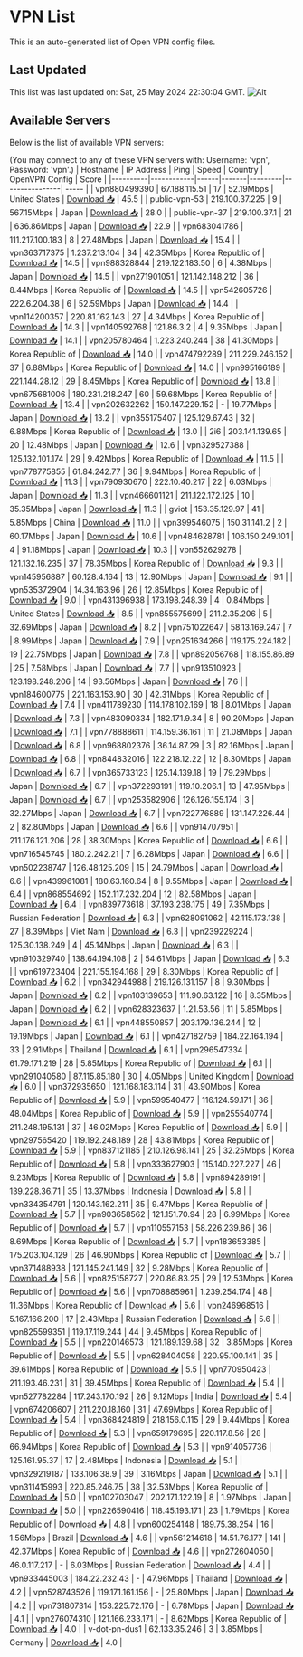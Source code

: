 # VPN List

This is an auto-generated list of Open VPN config files.

## Last Updated

This list was last updated on: Sat, 25 May 2024 22:30:04 GMT.
![Alt](https://repobeats.axiom.co/api/embed/186b98318ef1479477931607c1ad7d823f12451f.svg "Repobeats analytics image")

## Available Servers

Below is the list of available VPN servers:

(You may connect to any of these VPN servers with: Username: 'vpn', Password: 'vpn'.)
| Hostname | IP Address | Ping | Speed | Country | OpenVPN Config | Score |
|----------|------------|------|-------|---------|----------------| ----- |
| vpn880499390 | 67.188.115.51 | 17 | 52.19Mbps | United States | [Download 📥](./configs/server_0_US.ovpn) | 45.5 |
| public-vpn-53 | 219.100.37.225 | 9 | 567.15Mbps | Japan | [Download 📥](./configs/server_1_JP.ovpn) | 28.0 |
| public-vpn-37 | 219.100.37.1 | 21 | 636.86Mbps | Japan | [Download 📥](./configs/server_2_JP.ovpn) | 22.9 |
| vpn683041786 | 111.217.100.183 | 8 | 27.48Mbps | Japan | [Download 📥](./configs/server_3_JP.ovpn) | 15.4 |
| vpn363717375 | 1.237.213.104 | 34 | 42.35Mbps | Korea Republic of | [Download 📥](./configs/server_4_KR.ovpn) | 14.5 |
| vpn988328844 | 219.122.183.50 | 6 | 4.38Mbps | Japan | [Download 📥](./configs/server_5_JP.ovpn) | 14.5 |
| vpn271901051 | 121.142.148.212 | 36 | 8.44Mbps | Korea Republic of | [Download 📥](./configs/server_6_KR.ovpn) | 14.5 |
| vpn542605726 | 222.6.204.38 | 6 | 52.59Mbps | Japan | [Download 📥](./configs/server_7_JP.ovpn) | 14.4 |
| vpn114200357 | 220.81.162.143 | 27 | 4.34Mbps | Korea Republic of | [Download 📥](./configs/server_8_KR.ovpn) | 14.3 |
| vpn140592768 | 121.86.3.2 | 4 | 9.35Mbps | Japan | [Download 📥](./configs/server_9_JP.ovpn) | 14.1 |
| vpn205780464 | 1.223.240.244 | 38 | 41.30Mbps | Korea Republic of | [Download 📥](./configs/server_10_KR.ovpn) | 14.0 |
| vpn474792289 | 211.229.246.152 | 37 | 6.88Mbps | Korea Republic of | [Download 📥](./configs/server_11_KR.ovpn) | 14.0 |
| vpn995166189 | 221.144.28.12 | 29 | 8.45Mbps | Korea Republic of | [Download 📥](./configs/server_12_KR.ovpn) | 13.8 |
| vpn675681006 | 180.231.218.247 | 60 | 59.68Mbps | Korea Republic of | [Download 📥](./configs/server_13_KR.ovpn) | 13.4 |
| vpn202632262 | 150.147.229.152 | - | 19.77Mbps | Japan | [Download 📥](./configs/server_14_JP.ovpn) | 13.2 |
| vpn355175407 | 125.129.67.43 | 32 | 6.88Mbps | Korea Republic of | [Download 📥](./configs/server_15_KR.ovpn) | 13.0 |
| 2i6 | 203.141.139.65 | 20 | 12.48Mbps | Japan | [Download 📥](./configs/server_16_JP.ovpn) | 12.6 |
| vpn329527388 | 125.132.101.174 | 29 | 9.42Mbps | Korea Republic of | [Download 📥](./configs/server_17_KR.ovpn) | 11.5 |
| vpn778775855 | 61.84.242.77 | 36 | 9.94Mbps | Korea Republic of | [Download 📥](./configs/server_18_KR.ovpn) | 11.3 |
| vpn790930670 | 222.10.40.217 | 22 | 6.03Mbps | Japan | [Download 📥](./configs/server_19_JP.ovpn) | 11.3 |
| vpn466601121 | 211.122.172.125 | 10 | 35.35Mbps | Japan | [Download 📥](./configs/server_20_JP.ovpn) | 11.3 |
| gviot | 153.35.129.97 | 41 | 5.85Mbps | China | [Download 📥](./configs/server_21_CN.ovpn) | 11.0 |
| vpn399546075 | 150.31.141.2 | 2 | 60.17Mbps | Japan | [Download 📥](./configs/server_22_JP.ovpn) | 10.6 |
| vpn484628781 | 106.150.249.101 | 4 | 91.18Mbps | Japan | [Download 📥](./configs/server_23_JP.ovpn) | 10.3 |
| vpn552629278 | 121.132.16.235 | 37 | 78.35Mbps | Korea Republic of | [Download 📥](./configs/server_24_KR.ovpn) | 9.3 |
| vpn145956887 | 60.128.4.164 | 13 | 12.90Mbps | Japan | [Download 📥](./configs/server_25_JP.ovpn) | 9.1 |
| vpn535372904 | 14.34.163.96 | 26 | 12.85Mbps | Korea Republic of | [Download 📥](./configs/server_26_KR.ovpn) | 9.0 |
| vpn431396938 | 173.198.248.39 | 4 | 0.84Mbps | United States | [Download 📥](./configs/server_27_US.ovpn) | 8.5 |
| vpn855575699 | 211.2.35.206 | 5 | 32.69Mbps | Japan | [Download 📥](./configs/server_28_JP.ovpn) | 8.2 |
| vpn751022647 | 58.13.169.247 | 7 | 8.99Mbps | Japan | [Download 📥](./configs/server_29_JP.ovpn) | 7.9 |
| vpn251634266 | 119.175.224.182 | 19 | 22.75Mbps | Japan | [Download 📥](./configs/server_30_JP.ovpn) | 7.8 |
| vpn892056768 | 118.155.86.89 | 25 | 7.58Mbps | Japan | [Download 📥](./configs/server_31_JP.ovpn) | 7.7 |
| vpn913510923 | 123.198.248.206 | 14 | 93.56Mbps | Japan | [Download 📥](./configs/server_32_JP.ovpn) | 7.6 |
| vpn184600775 | 221.163.153.90 | 30 | 42.31Mbps | Korea Republic of | [Download 📥](./configs/server_33_KR.ovpn) | 7.4 |
| vpn411789230 | 114.178.102.169 | 18 | 8.01Mbps | Japan | [Download 📥](./configs/server_34_JP.ovpn) | 7.3 |
| vpn483090334 | 182.171.9.34 | 8 | 90.20Mbps | Japan | [Download 📥](./configs/server_35_JP.ovpn) | 7.1 |
| vpn778888611 | 114.159.36.161 | 11 | 21.08Mbps | Japan | [Download 📥](./configs/server_36_JP.ovpn) | 6.8 |
| vpn968802376 | 36.14.87.29 | 3 | 82.16Mbps | Japan | [Download 📥](./configs/server_37_JP.ovpn) | 6.8 |
| vpn844832016 | 122.218.12.22 | 12 | 8.30Mbps | Japan | [Download 📥](./configs/server_38_JP.ovpn) | 6.7 |
| vpn365733123 | 125.14.139.18 | 19 | 79.29Mbps | Japan | [Download 📥](./configs/server_39_JP.ovpn) | 6.7 |
| vpn372293191 | 119.10.206.1 | 13 | 47.95Mbps | Japan | [Download 📥](./configs/server_40_JP.ovpn) | 6.7 |
| vpn253582906 | 126.126.155.174 | 3 | 32.27Mbps | Japan | [Download 📥](./configs/server_41_JP.ovpn) | 6.7 |
| vpn722776889 | 131.147.226.44 | 2 | 82.80Mbps | Japan | [Download 📥](./configs/server_42_JP.ovpn) | 6.6 |
| vpn914707951 | 211.176.121.206 | 28 | 38.30Mbps | Korea Republic of | [Download 📥](./configs/server_43_KR.ovpn) | 6.6 |
| vpn716545745 | 180.2.242.21 | 7 | 6.28Mbps | Japan | [Download 📥](./configs/server_44_JP.ovpn) | 6.6 |
| vpn502238747 | 126.48.125.209 | 15 | 24.79Mbps | Japan | [Download 📥](./configs/server_45_JP.ovpn) | 6.6 |
| vpn439961081 | 180.63.160.64 | 8 | 9.55Mbps | Japan | [Download 📥](./configs/server_46_JP.ovpn) | 6.4 |
| vpn868554692 | 152.117.232.204 | 12 | 82.58Mbps | Japan | [Download 📥](./configs/server_47_JP.ovpn) | 6.4 |
| vpn839773618 | 37.193.238.175 | 49 | 7.35Mbps | Russian Federation | [Download 📥](./configs/server_48_RU.ovpn) | 6.3 |
| vpn628091062 | 42.115.173.138 | 27 | 8.39Mbps | Viet Nam | [Download 📥](./configs/server_49_VN.ovpn) | 6.3 |
| vpn239229224 | 125.30.138.249 | 4 | 45.14Mbps | Japan | [Download 📥](./configs/server_50_JP.ovpn) | 6.3 |
| vpn910329740 | 138.64.194.108 | 2 | 54.61Mbps | Japan | [Download 📥](./configs/server_51_JP.ovpn) | 6.3 |
| vpn619723404 | 221.155.194.168 | 29 | 8.30Mbps | Korea Republic of | [Download 📥](./configs/server_52_KR.ovpn) | 6.2 |
| vpn342944988 | 219.126.131.157 | 8 | 9.30Mbps | Japan | [Download 📥](./configs/server_53_JP.ovpn) | 6.2 |
| vpn103139653 | 111.90.63.122 | 16 | 8.35Mbps | Japan | [Download 📥](./configs/server_54_JP.ovpn) | 6.2 |
| vpn628323637 | 1.21.53.56 | 11 | 5.85Mbps | Japan | [Download 📥](./configs/server_55_JP.ovpn) | 6.1 |
| vpn448550857 | 203.179.136.244 | 12 | 19.19Mbps | Japan | [Download 📥](./configs/server_56_JP.ovpn) | 6.1 |
| vpn427182759 | 184.22.164.194 | 33 | 2.91Mbps | Thailand | [Download 📥](./configs/server_57_TH.ovpn) | 6.1 |
| vpn296547334 | 61.79.171.219 | 28 | 5.85Mbps | Korea Republic of | [Download 📥](./configs/server_58_KR.ovpn) | 6.1 |
| vpn291040580 | 87.115.85.180 | 30 | 4.05Mbps | United Kingdom | [Download 📥](./configs/server_59_GB.ovpn) | 6.0 |
| vpn372935650 | 121.168.183.114 | 31 | 43.90Mbps | Korea Republic of | [Download 📥](./configs/server_60_KR.ovpn) | 5.9 |
| vpn599540477 | 116.124.59.171 | 36 | 48.04Mbps | Korea Republic of | [Download 📥](./configs/server_61_KR.ovpn) | 5.9 |
| vpn255540774 | 211.248.195.131 | 37 | 46.02Mbps | Korea Republic of | [Download 📥](./configs/server_62_KR.ovpn) | 5.9 |
| vpn297565420 | 119.192.248.189 | 28 | 43.81Mbps | Korea Republic of | [Download 📥](./configs/server_63_KR.ovpn) | 5.9 |
| vpn837121185 | 210.126.98.141 | 25 | 32.25Mbps | Korea Republic of | [Download 📥](./configs/server_64_KR.ovpn) | 5.8 |
| vpn333627903 | 115.140.227.227 | 46 | 9.23Mbps | Korea Republic of | [Download 📥](./configs/server_65_KR.ovpn) | 5.8 |
| vpn894289191 | 139.228.36.71 | 35 | 13.37Mbps | Indonesia | [Download 📥](./configs/server_66_ID.ovpn) | 5.8 |
| vpn334354791 | 120.143.162.211 | 35 | 9.47Mbps | Korea Republic of | [Download 📥](./configs/server_67_KR.ovpn) | 5.7 |
| vpn903658562 | 121.151.70.94 | 28 | 6.99Mbps | Korea Republic of | [Download 📥](./configs/server_68_KR.ovpn) | 5.7 |
| vpn110557153 | 58.226.239.86 | 36 | 8.69Mbps | Korea Republic of | [Download 📥](./configs/server_69_KR.ovpn) | 5.7 |
| vpn183653385 | 175.203.104.129 | 26 | 46.90Mbps | Korea Republic of | [Download 📥](./configs/server_70_KR.ovpn) | 5.7 |
| vpn371488938 | 121.145.241.149 | 32 | 9.28Mbps | Korea Republic of | [Download 📥](./configs/server_71_KR.ovpn) | 5.6 |
| vpn825158727 | 220.86.83.25 | 29 | 12.53Mbps | Korea Republic of | [Download 📥](./configs/server_72_KR.ovpn) | 5.6 |
| vpn708885961 | 1.239.254.174 | 48 | 11.36Mbps | Korea Republic of | [Download 📥](./configs/server_73_KR.ovpn) | 5.6 |
| vpn246968516 | 5.167.166.200 | 17 | 2.43Mbps | Russian Federation | [Download 📥](./configs/server_74_RU.ovpn) | 5.6 |
| vpn825599351 | 119.17.119.244 | 44 | 9.45Mbps | Korea Republic of | [Download 📥](./configs/server_75_KR.ovpn) | 5.5 |
| vpn220146573 | 121.189.139.68 | 32 | 3.85Mbps | Korea Republic of | [Download 📥](./configs/server_76_KR.ovpn) | 5.5 |
| vpn628404058 | 220.95.100.141 | 35 | 39.61Mbps | Korea Republic of | [Download 📥](./configs/server_77_KR.ovpn) | 5.5 |
| vpn770950423 | 211.193.46.231 | 31 | 39.45Mbps | Korea Republic of | [Download 📥](./configs/server_78_KR.ovpn) | 5.4 |
| vpn527782284 | 117.243.170.192 | 26 | 9.12Mbps | India | [Download 📥](./configs/server_79_IN.ovpn) | 5.4 |
| vpn674206607 | 211.220.18.160 | 31 | 47.69Mbps | Korea Republic of | [Download 📥](./configs/server_80_KR.ovpn) | 5.4 |
| vpn368424819 | 218.156.0.115 | 29 | 9.44Mbps | Korea Republic of | [Download 📥](./configs/server_81_KR.ovpn) | 5.3 |
| vpn659179695 | 220.117.8.56 | 28 | 66.94Mbps | Korea Republic of | [Download 📥](./configs/server_82_KR.ovpn) | 5.3 |
| vpn914057736 | 125.161.95.37 | 17 | 2.48Mbps | Indonesia | [Download 📥](./configs/server_83_ID.ovpn) | 5.1 |
| vpn329219187 | 133.106.38.9 | 39 | 3.16Mbps | Japan | [Download 📥](./configs/server_84_JP.ovpn) | 5.1 |
| vpn311415993 | 220.85.246.75 | 38 | 32.53Mbps | Korea Republic of | [Download 📥](./configs/server_85_KR.ovpn) | 5.0 |
| vpn102703047 | 202.171.122.19 | 8 | 1.97Mbps | Japan | [Download 📥](./configs/server_86_JP.ovpn) | 5.0 |
| vpn226590416 | 118.45.193.171 | 23 | 1.79Mbps | Korea Republic of | [Download 📥](./configs/server_87_KR.ovpn) | 4.8 |
| vpn600254148 | 189.75.38.254 | 16 | 1.56Mbps | Brazil | [Download 📥](./configs/server_88_BR.ovpn) | 4.6 |
| vpn561214618 | 14.51.76.177 | 141 | 42.37Mbps | Korea Republic of | [Download 📥](./configs/server_89_KR.ovpn) | 4.6 |
| vpn272604050 | 46.0.117.217 | - | 6.03Mbps | Russian Federation | [Download 📥](./configs/server_90_RU.ovpn) | 4.4 |
| vpn933445003 | 184.22.232.43 | - | 47.96Mbps | Thailand | [Download 📥](./configs/server_91_TH.ovpn) | 4.2 |
| vpn528743526 | 119.171.161.156 | - | 25.80Mbps | Japan | [Download 📥](./configs/server_92_JP.ovpn) | 4.2 |
| vpn731807314 | 153.225.72.176 | - | 6.78Mbps | Japan | [Download 📥](./configs/server_93_JP.ovpn) | 4.1 |
| vpn276074310 | 121.166.233.171 | - | 8.62Mbps | Korea Republic of | [Download 📥](./configs/server_94_KR.ovpn) | 4.0 |
| v-dot-pn-dus1 | 62.133.35.246 | 3 | 3.85Mbps | Germany | [Download 📥](./configs/server_95_DE.ovpn) | 4.0 |
